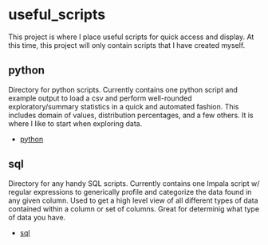 # useful_scripts
This project is where I place useful scripts for quick access and display.  At this time, this project will only contain scripts that I have created myself.

## python
Directory for python scripts.  Currently contains one python script and example output to load a csv and perform well-rounded exploratory/summary statistics in a quick and automated fashion.  This includes domain of values, distribution percentages, and a few others.  It is where I like to start when exploring data.

- [python](https://github.com/bengrauer/useful_scripts/tree/master/python)

## sql
Directory for any handy SQL scripts.  Currently contains one Impala script w/ regular expressions to generically profile and categorize the data found in any given column.  Used to get a high level view of all different types of data contained within a column or set of columns.  Great for determinig what type of data you have.

- [sql](https://github.com/bengrauer/useful_scripts/tree/master/sql)
